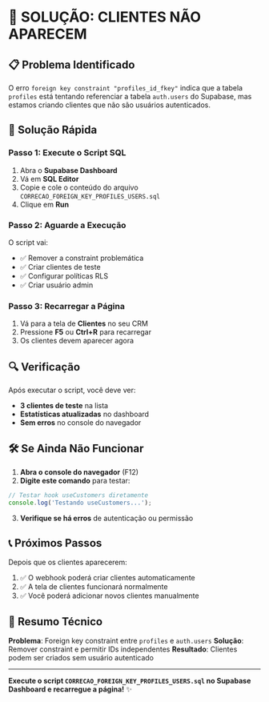 # 🔧 SOLUÇÃO: CLIENTES NÃO APARECEM

## 📋 Problema Identificado

O erro `foreign key constraint "profiles_id_fkey"` indica que a tabela `profiles` está tentando referenciar a tabela `auth.users` do Supabase, mas estamos criando clientes que não são usuários autenticados.

## 🚀 Solução Rápida

### Passo 1: Execute o Script SQL
1. Abra o **Supabase Dashboard**
2. Vá em **SQL Editor**
3. Copie e cole o conteúdo do arquivo `CORRECAO_FOREIGN_KEY_PROFILES_USERS.sql`
4. Clique em **Run**

### Passo 2: Aguarde a Execução
O script vai:
- ✅ Remover a constraint problemática
- ✅ Criar clientes de teste
- ✅ Configurar políticas RLS
- ✅ Criar usuário admin

### Passo 3: Recarregar a Página
1. Vá para a tela de **Clientes** no seu CRM
2. Pressione **F5** ou **Ctrl+R** para recarregar
3. Os clientes devem aparecer agora

## 🔍 Verificação

Após executar o script, você deve ver:
- **3 clientes de teste** na lista
- **Estatísticas atualizadas** no dashboard
- **Sem erros** no console do navegador

## 🛠️ Se Ainda Não Funcionar

1. **Abra o console do navegador** (F12)
2. **Digite este comando** para testar:
```javascript
// Testar hook useCustomers diretamente
console.log('Testando useCustomers...');
```

3. **Verifique se há erros** de autenticação ou permissão

## 📞 Próximos Passos

Depois que os clientes aparecerem:
1. ✅ O webhook poderá criar clientes automaticamente
2. ✅ A tela de clientes funcionará normalmente  
3. ✅ Você poderá adicionar novos clientes manualmente

## 🔧 Resumo Técnico

**Problema**: Foreign key constraint entre `profiles` e `auth.users`
**Solução**: Remover constraint e permitir IDs independentes
**Resultado**: Clientes podem ser criados sem usuário autenticado

---

**Execute o script `CORRECAO_FOREIGN_KEY_PROFILES_USERS.sql` no Supabase Dashboard e recarregue a página!** ✨ 
